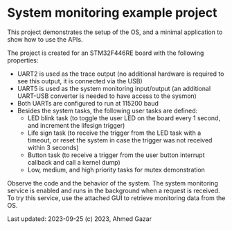 # System monitoring example project
This project demonstrates the setup of the OS, and a minimal application to show how to use the APIs.

The project is created for an STM32F446RE board with the following properties:
-	UART2 is used as the trace output (no additional hardware is required to see this output, it is connected via the USB)
-	UART5 is used as the system monitoring input/output (an additional UART-USB converter is needed to have access to the sysmon)
-	Both UARTs are configured to run at 115200 baud
-	Besides the system tasks, the following user tasks are defined:
	-	LED blink task (to toggle the user LED on the board every 1 second, and increment the lifesign trigger)
	-	Life sign task (to receive the trigger from the LED task with a timeout, or reset the system in case the trigger was not received within 3 seconds)
	-	Button task (to receive a trigger from the user button interrupt callback and call a kernel dump)
	-	Low, medium, and high priority tasks for mutex demonstration

Observe the code and the behavior of the system. The system monitoring service is enabled and runs in the background when a request is
received. To try this service, use the attached GUI to retrieve monitoring data from the OS.

Last updated: 2023-09-25
(c) 2023, Ahmed Gazar
